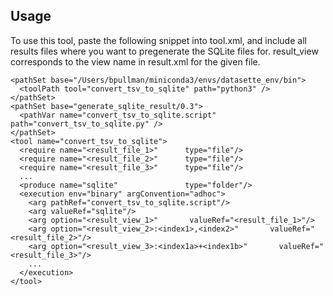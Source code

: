 ## Usage

To use this tool, paste the following snippet into tool.xml, and include all results files where you want to pregenerate the SQLite files for.  result_view corresponds to the view name in result.xml for the given file.

```
<pathSet base="/Users/bpullman/miniconda3/envs/datasette_env/bin">
  <toolPath tool="convert_tsv_to_sqlite" path="python3" />
</pathSet>
<pathSet base="generate_sqlite_result/0.3">
  <pathVar name="convert_tsv_to_sqlite.script" path="convert_tsv_to_sqlite.py" />
</pathSet>
<tool name="convert_tsv_to_sqlite">
  <require name="<result_file_1>"      type="file"/>
  <require name="<result_file_2>"      type="file"/>
  <require name="<result_file_3>"      type="file"/>
  ...
  <produce name="sqlite"               type="folder"/>
  <execution env="binary" argConvention="adhoc">
    <arg pathRef="convert_tsv_to_sqlite.script"/>
    <arg valueRef="sqlite"/>
    <arg option="<result_view_1>"       valueRef="<result_file_1>"/>
    <arg option="<result_view_2>:<index1>,<index2>"       valueRef="<result_file_2>"/>
    <arg option="<result_view_3>:<index1a>+<index1b>"       valueRef="<result_file_3>"/>
    ...
  </execution>
</tool>
```
